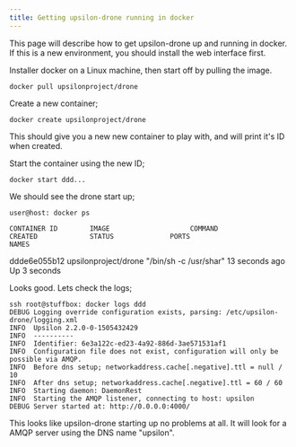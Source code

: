```yaml
---
title: Getting upsilon-drone running in docker
---
```


This page will describe how to get upsilon-drone up and running in docker. If this is a new environment, you should install the web interface first.

Installer docker on a Linux machine, then start off by pulling the image.

	docker pull upsilonproject/drone

Create a new container;

	docker create upsilonproject/drone

This should give you a new new container to play with, and will print it's ID
when created.

Start the container using the new ID;

	docker start ddd...

We should see the drone start up; 

	user@host: docker ps

	CONTAINER ID        IMAGE                    COMMAND                  CREATED             STATUS              PORTS                                                                                                                   NAMES
ddde6e055b12        upsilonproject/drone     "/bin/sh -c /usr/shar"   13 seconds ago      Up 3 seconds


Looks good. Lets check the logs;

	ssh root@stuffbox: docker logs ddd
	DEBUG Logging override configuration exists, parsing: /etc/upsilon-drone/logging.xml
	INFO  Upsilon 2.2.0-0-1505432429
	INFO  ----------
	INFO  Identifier: 6e3a122c-ed23-4a92-886d-3ae571531af1
	INFO  Configuration file does not exist, configuration will only be possible via AMQP. 
	INFO  Before dns setup; networkaddress.cache[.negative].ttl = null / 10
	INFO  After dns setup; networkaddress.cache[.negative].ttl = 60 / 60
	INFO  Starting daemon: DaemonRest
	INFO  Starting the AMQP listener, connecting to host: upsilon
	DEBUG Server started at: http://0.0.0.0:4000/

This looks like upsilon-drone starting up no problems at all. It will look for
a AMQP server using the DNS name "upsilon".  
